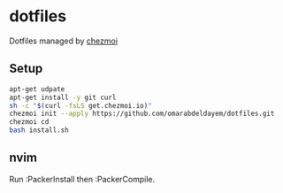 # dotfiles

Dotfiles managed by [chezmoi](https://www.chezmoi.io/)


## Setup 

```Bash
apt-get udpate
apt-get install -y git curl
sh -c "$(curl -fsLS get.chezmoi.io)"
chezmoi init --apply https://github.com/omarabdeldayem/dotfiles.git
chezmoi cd
bash install.sh
```

## nvim 

Run :PackerInstall then :PackerCompile.
